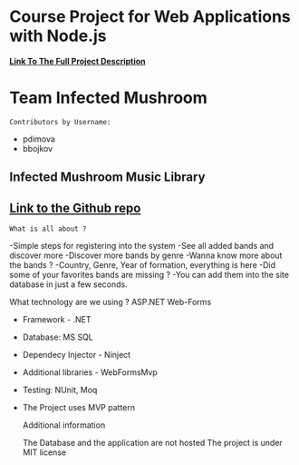# Course Project for Web Applications with Node.js

**[Link To The Full Project Description](https://github.com/TelerikAcademy/ASP.NET-Web-Forms/blob/master/Teamwork/README.md)**

# Team Infected Mushroom
 
    Contributors by Username:
* pdimova
* bbojkov

## Infected Mushroom Music Library

## [Link to the Github repo](https://github.com/bbojkov/MushroomMusicLibrary)

    What is all about ?

-Simple steps for registering into the system
-See all added bands and discover more
-Discover more bands by genre
-Wanna know more about the bands ?
-Country, Genre, Year of formation, everything is here
-Did some of your favorites bands are missing ?
-You can add them into the site database in just a few seconds.

What technology are we using ?
ASP.NET Web-Forms
- Framework - .NET
- Database: MS SQL
- Dependecy Injector - Ninject
- Additional libraries - WebFormsMvp
- Testing: NUnit, Moq
- The Project uses MVP pattern

    Additional information

    The Database and the application are not hosted 
    The project is under MIT license
